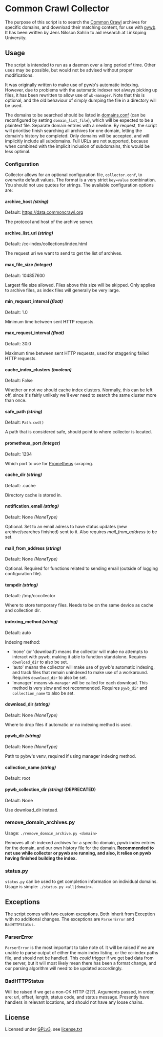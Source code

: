 # Common Crawl Collector
The purpose of this script is to search the [Common Crawl](https://commoncrawl.org) archives for specific domains, and download their matching content, for use with [pywb](https://pywb.readthedocs.io/). It has been written by Jens Nilsson Sahlin to aid research at Linköping University.

## Usage
The script is intended to run as a daemon over a long period of time. Other uses may be possible, but would not be advised without proper modifications.

It was originally written to make use of pywb's automatic indexing. However, due to problems with the automatic indexer not always picking up files, it has been rewritten to allow use of `wb-manager`. Note that this is optional, and the old behaviour of simply dumping the file in a directory will be used.

The domains to be searched should be listed in [domains.conf](domains.conf) (can be reconfigured by setting `domain_list_file`), which will be expected to be a plaintext file. Separate domain entries with a newline. By request, the script will prioritise finish searching all archives for one domain, letting the domain's history be completed. Only domains will be accepted, and will implicitly include all subdomains. Full URLs are not supported, because when combined with the implicit inclusion of subdomains, this would be less optimal.

### Configuration
Collector allows for an optional configuration file, `collector.conf`, to overwrite default values. The format is a very strict `key=value` combination. You should not use quotes for strings. The available configuration options are:

#### archive_host *(string)*
Default: https://data.commoncrawl.org

The protocol and host of the archive server.

#### archive_list_uri *(string)*
Default: /cc-index/collections/index.html

The request uri we want to send to get the list of archives.

#### max_file_size *(integer)*
Default: 104857600

Largest file size allowed. Files above this size will be skipped. Only applies to archive files, as index files will generally be very large.

#### min_request_interval *(float)*
Default: 1.0

Minimum time between sent HTTP requests.

#### max_request_interval *(float)*
Default: 30.0

Maximum time between sent HTTP requests, used for staggering failed HTTP requests.

#### cache_index_clusters *(boolean)*
Default: False

Whether or not we should cache index clusters. Normally, this can be left off, since it's fairly unlikely we'll ever need to search the same cluster more than once.

#### safe_path *(string)*
Default: `Path.cwd()`

A path that is considered safe, should point to where collector is located.

#### prometheus_port *(integer)*
Default: 1234

Which port to use for [Prometheus](https://prometheus.io) scraping.

#### cache_dir *(string)*
Default: .cache

Directory cache is stored in.

#### notification_email *(string)*
Default: None *(NoneType)*

Optional. Set to an email adress to have status updates (new archive/searches finished) sent to it. Also requires *mail_from_address* to be set.

#### mail_from_address *(string)*
Default: None *(NoneType)*

Optional. Required for functions related to sending email (outside of logging configuration file).

#### tempdir *(string)*
Default: /tmp/cccollector

Where to store temporary files. Needs to be on the same device as cache and collection dir.

#### indexing_method *(string)*
Default: auto

Indexing method:
 - 'none' (or 'download') means the collector will make no attempts to interact with pywb, making it able to function standalone. Requires `download_dir` to also be set.
 - 'auto' means the collector will make use of pywb's automatic indexing, and track files that remain unindexed to make use of a workaround. Requires `download_dir` to also be set.
 - 'manager' means `wb-manager` will be called for each download. This method is very slow and not recommended. Requires `pywb_dir` and `collection_name` to also be set.

#### download_dir *(string)*
Default: None *(NoneType)*

Where to drop files if automatic or no indexing method is used.

#### pywb_dir *(string)*
Default: None *(NoneType)*

Path to pybw's venv, required if using manager indexing method.

#### collection_name *(string)*
Default: root

#### pywb_collection_dir *(string)* (DEPRECATED)
Default: None

Use download_dir instead.

### remove_domain_archives.py
Usage: `./remove_domain_archive.py <domain>`

Removes all of: indexed archives for a specific domain, pywb index entries for the domain, and our own history file for the domain. **Recommended to not use while collector or pywb are running, and also, it relies on pywb having finished building the index.**

### status.py
`status.py` can be used to get completion information on individual domains. Usage is simple: `./status.py <all|domain>`. 

## Exceptions
The script comes with two custom exceptions. Both inherit from Exception with no additional changes. The exceptions are `ParserError` and `BadHTTPStatus`.

### ParserError
`ParserError` is the most important to take note of. It will be raised if we are unable to parse output of either the main index listing, or the cc-index.paths file, and should not be handled. This _could_ trigger if we get bad data from the server, but it will most likely mean there has been a format change, and our parsing algorithm will need to be updated accordingly.

### BadHTTPStatus
Will be raised if we get a non-OK HTTP (2??). Arguments passed, in order, are: url, offset, length, status code, and status message. Presently have handlers in relevant locations, and should not have any loose chains.

## License
Licensed under [GPLv3](https://www.gnu.org/licenses/gpl-3.0.html), see [license.txt](license.txt)